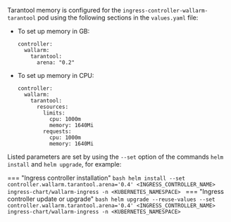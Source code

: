 Tarantool memory is configured for the `ingress-controller-wallarm-tarantool` pod using the following sections in the `values.yaml` file:

* To set up memory in GB:
    ```
    controller:
      wallarm:
        tarantool:
          arena: "0.2"
    ```

* To set up memory in CPU:
    ```
    controller:
      wallarm:
        tarantool:
          resources:
            limits:
              cpu: 1000m
              memory: 1640Mi
            requests:
              cpu: 1000m
              memory: 1640Mi
    ```

Listed parameters are set by using the `--set` option of the commands `helm install` and `helm upgrade`, for example:

=== "Ingress controller installation"
    ```bash
    helm install --set controller.wallarm.tarantool.arena='0.4' <INGRESS_CONTROLLER_NAME> ingress-chart/wallarm-ingress -n <KUBERNETES_NAMESPACE>
    ```
=== "Ingress controller update or upgrade"
    ```bash
    helm upgrade --reuse-values --set controller.wallarm.tarantool.arena='0.4' <INGRESS_CONTROLLER_NAME> ingress-chart/wallarm-ingress -n <KUBERNETES_NAMESPACE>
    ```
